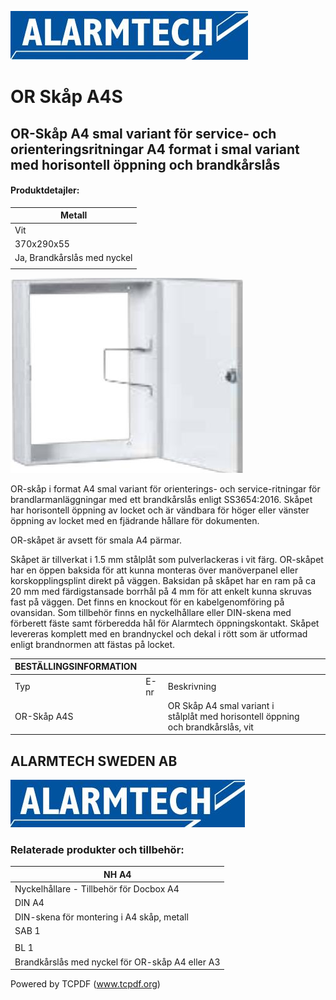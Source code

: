 ![](_page_0_Picture_1.jpeg)

# OR Skåp A4S

## OR-Skåp A4 smal variant för service- och orienteringsritningar A4 format i smal variant med horisontell öppning och brandkårslås

#### **Produktdetajler:**

| Metall                      |
|-----------------------------|
| Vit                         |
| 370x290x55                  |
| Ja, Brandkårslås med nyckel |
|                             |

![](_page_0_Figure_6.jpeg)

OR-skåp i format A4 smal variant för orienterings- och service-ritningar för brandlarmanläggningar med ett brandkårslås enligt SS3654:2016. Skåpet har horisontell öppning av locket och är vändbara för höger eller vänster öppning av locket med en fjädrande hållare för dokumenten.

OR-skåpet är avsett för smala A4 pärmar.

Skåpet är tillverkat i 1.5 mm stålplåt som pulverlackeras i vit färg. OR-skåpet har en öppen baksida för att kunna monteras över manöverpanel eller korskopplingsplint direkt på väggen. Baksidan på skåpet har en ram på ca 20 mm med färdigstansade borrhål på 4 mm för att enkelt kunna skruvas fast på väggen. Det finns en knockout för en kabelgenomföring på ovansidan. Som tillbehör finns en nyckelhållare eller DIN-skena med förberett fäste samt förberedda hål för Alarmtech öppningskontakt. Skåpet levereras komplett med en brandnyckel och dekal i rött som är utformad enligt brandnormen att fästas på locket.

| BESTÄLLINGSINFORMATION |      |                                                                                  |  |  |
|------------------------|------|----------------------------------------------------------------------------------|--|--|
| Typ                    | E-nr | Beskrivning                                                                      |  |  |
| OR-Skåp A4S            |      | OR Skåp A4 smal variant i stålplåt med horisontell öppning och brandkårslås, vit |  |  |

## **ALARMTECH SWEDEN AB**

![](_page_1_Picture_1.jpeg)

### **Relaterade produkter och tillbehör:**

| NH A4                                           |
|-------------------------------------------------|
| Nyckelhållare - Tillbehör för Docbox A4         |
| DIN A4                                          |
| DIN-skena för montering i A4 skåp, metall       |
| SAB 1                                           |
|                                                 |
| BL 1                                            |
| Brandkårslås med nyckel för OR-skåp A4 eller A3 |

Powered by TCPDF (www.tcpdf.org)
